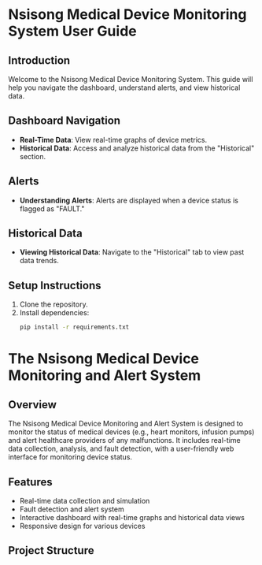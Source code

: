 [//]: # (medical_device_monitor)

[//]: # (web system to monitor the status of medical devices and alert healthcare providers of any malfunctions. live @ medicmonitor.nsisong.com)

[//]: # ()

# Nsisong Medical Device Monitoring System User Guide

## Introduction
Welcome to the Nsisong Medical Device Monitoring System. This guide will help you navigate the dashboard, understand alerts, and view historical data.

## Dashboard Navigation
- **Real-Time Data**: View real-time graphs of device metrics.
- **Historical Data**: Access and analyze historical data from the "Historical" section.

## Alerts
- **Understanding Alerts**: Alerts are displayed when a device status is flagged as "FAULT."

## Historical Data
- **Viewing Historical Data**: Navigate to the "Historical" tab to view past data trends.


## Setup Instructions
1. Clone the repository.
2. Install dependencies:
   ```bash
   pip install -r requirements.txt

# The Nsisong Medical Device Monitoring and Alert System

## Overview

The Nsisong Medical Device Monitoring and Alert System is designed to monitor the status of medical devices (e.g., heart monitors, infusion pumps) and alert healthcare providers of any malfunctions. It includes real-time data collection, analysis, and fault detection, with a user-friendly web interface for monitoring device status.

## Features

- Real-time data collection and simulation
- Fault detection and alert system
- Interactive dashboard with real-time graphs and historical data views
- Responsive design for various devices

## Project Structure


